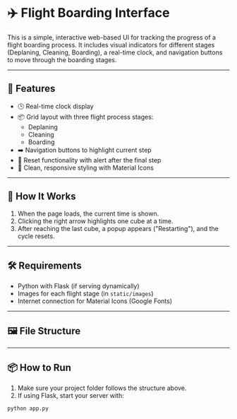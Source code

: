 # ✈️ Flight Boarding Interface

This is a simple, interactive web-based UI for tracking the progress of a flight boarding process. It includes visual indicators for different stages (Deplaning, Cleaning, Boarding), a real-time clock, and navigation buttons to move through the boarding stages.

---

## 🔧 Features

- 🕒 Real-time clock display
- 📦 Grid layout with three flight process stages:
  - Deplaning
  - Cleaning
  - Boarding
- ➡️ Navigation buttons to highlight current step
- 🔁 Reset functionality with alert after the final step
- 🎨 Clean, responsive styling with Material Icons

---

## 🚀 How It Works

1. When the page loads, the current time is shown.
2. Clicking the right arrow highlights one cube at a time.
3. After reaching the last cube, a popup appears ("Restarting"), and the cycle resets.

---
## 🛠️ Requirements

- Python with Flask (if serving dynamically)
- Images for each flight stage (in `static/images`)
- Internet connection for Material Icons (Google Fonts)

---

## 🖼️ File Structure

---

## 📦 How to Run

1. Make sure your project folder follows the structure above.
2. If using Flask, start your server with:

```bash
python app.py

